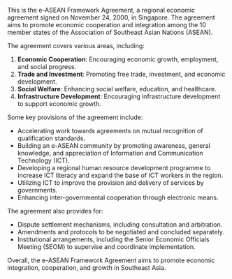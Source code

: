 This is the e-ASEAN Framework Agreement, a regional economic agreement signed on November 24, 2000, in Singapore. The agreement aims to promote economic cooperation and integration among the 10 member states of the Association of Southeast Asian Nations (ASEAN).

The agreement covers various areas, including:

1. **Economic Cooperation**: Encouraging economic growth, employment, and social progress.
2. **Trade and Investment**: Promoting free trade, investment, and economic development.
3. **Social Welfare**: Enhancing social welfare, education, and healthcare.
4. **Infrastructure Development**: Encouraging infrastructure development to support economic growth.

Some key provisions of the agreement include:

* Accelerating work towards agreements on mutual recognition of qualification standards.
* Building an e-ASEAN community by promoting awareness, general knowledge, and appreciation of Information and Communication Technology (ICT).
* Developing a regional human resource development programme to increase ICT literacy and expand the base of ICT workers in the region.
* Utilizing ICT to improve the provision and delivery of services by governments.
* Enhancing inter-governmental cooperation through electronic means.

The agreement also provides for:

* Dispute settlement mechanisms, including consultation and arbitration.
* Amendments and protocols to be negotiated and concluded separately.
* Institutional arrangements, including the Senior Economic Officials Meeting (SEOM) to supervise and coordinate implementation.

Overall, the e-ASEAN Framework Agreement aims to promote economic integration, cooperation, and growth in Southeast Asia.